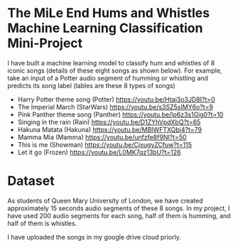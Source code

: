 # The MiLe End Hums and Whistles Machine Learning Classification Mini-Project 

I have built a machine learning model to classify hum and whistles of 8 iconic songs (details of these eight songs as shown below). For example, take an input of a Potter audio segment of humming or whistling and predicts its song label (lables are these 8 types of songs)

* Harry Potter theme song (Potter) https://youtu.be/Htaj3o3JD8I?t=0
* The Imperial March (StarWars) https://youtu.be/s3SZ5sIMY6o?t=9
* Pink Panther theme song (Panther) https://youtu.be/lp6z3s1Gig0?t=10
* Singing in the rain (Rain) https://youtu.be/D1ZYhVpdXbQ?t=65
* Hakuna Matata (Hakuna) https://youtu.be/MBIWFTXQbi4?t=79
* Mamma Mia (Mamma) https://youtu.be/unfzfe8f9NI?t=50
* This is me (Showman) https://youtu.be/CjxugyZCfuw?t=115
* Let it go (Frozen) https://youtu.be/L0MK7qz13bU?t=126

# Dataset
As students of Queen Mary University of London, we have created approximately 15 seconds audio segments of these 8 songs. In my project, I have used 200 audio segments for each song, half of them is humming, and half of them is whistles.

I have uploaded the songs in my google drive cloud priorly. 


